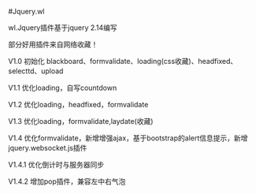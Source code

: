 ﻿#Jquery.wl

wl.Jquery插件基于jquery 2.14编写

部分好用插件来自网络收藏！

V1.0 初始化 blackboard、formvalidate、loading(css收藏)、headfixed、selecttd、upload

V1.1 优化loading，自写countdown

V1.2 优化loading，headfixed，formvalidate

V1.3 优化loading，formvalidate,laydate(收藏)

V1.4 优化formvalidate，新增增强ajax，基于bootstrap的alert信息提示，新增jquery.websocket.js插件

V1.4.1 优化倒计时与服务器同步

V1.4.2 增加pop插件，兼容左中右气泡

